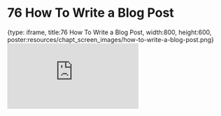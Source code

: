 # 76 How To Write a Blog Post
 
{type: iframe, title:76 How To Write a Blog Post, width:800, height:600, poster:resources/chapt_screen_images/how-to-write-a-blog-post.png}
![](https://datatrail-jhu.github.io/DataTrail/no_toc/how-to-write-a-blog-post.html)
 

 
